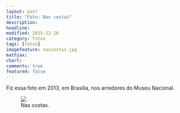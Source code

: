 ```yaml
---
layout: post
title: "Foto: Nas costas"
description:
headline:
modified: 2015-12-26
category: fotos
tags: [fotos]
imagefeature: nascostas.jpg
mathjax:
chart:
comments: true
featured: false
---
```


Fiz essa foto em 2013, em Brasília, nos arredores do Museu Nacional.

<figure>
    <img src="{{ site.url }}/images/nascostas.jpg">
    <figcaption>Nas costas.</figcaption>
</figure>
